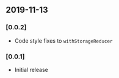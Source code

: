 ## 2019-11-13 
### [0.0.2]
- Code style fixes to `withStorageReducer`

### [0.0.1]
- Initial release
